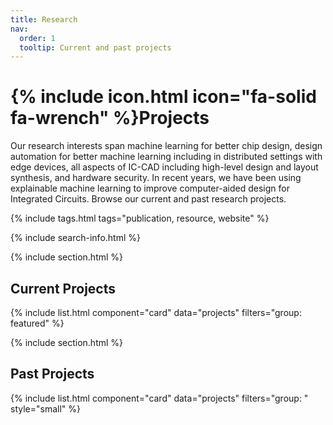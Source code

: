 ```yaml
---
title: Research
nav:
  order: 1
  tooltip: Current and past projects
---
```


# {% include icon.html icon="fa-solid fa-wrench" %}Projects

Our research interests span machine learning for better chip design, design automation for better machine learning including in distributed settings with edge devices, all aspects of IC-CAD including high-level design and layout synthesis, and hardware security. In recent years, we have been using explainable machine learning to improve computer-aided design for Integrated Circuits. Browse our current and past research projects.

{% include tags.html tags="publication, resource, website" %}

{% include search-info.html %}

{% include section.html %}

## Current Projects

{% include list.html component="card" data="projects" filters="group: featured" %}

{% include section.html %}

## Past Projects

{% include list.html component="card" data="projects" filters="group: " style="small" %}
